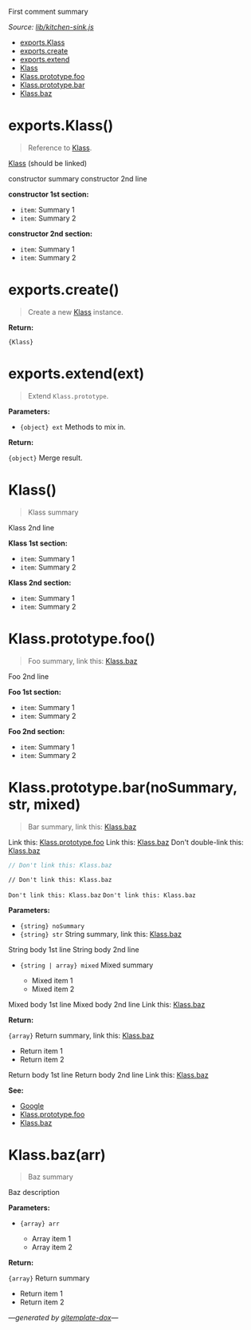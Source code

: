 First comment summary

_Source: [lib/kitchen-sink.js](../lib/kitchen-sink.js)_

- [exports.Klass](#exportsklass)
- [exports.create](#exportscreate)
- [exports.extend](#exportsextendext)
- [Klass](#klass)
- [Klass.prototype.foo](#klassprototypefoo)
- [Klass.prototype.bar](#klassprototypebarnosummary-str-mixed)
- [Klass.baz](#klassbazarr)

# exports.Klass()

> Reference to [Klass](#klass).

[Klass](#klass) (should be linked)

constructor summary
constructor 2nd line

**constructor 1st section:**

- `item`: Summary 1
- `item`: Summary 2

**constructor 2nd section:**

- `item`: Summary 1
- `item`: Summary 2

# exports.create()

> Create a new [Klass](#klass) instance.

**Return:**

`{Klass}`

# exports.extend(ext)

> Extend `Klass.prototype`.

**Parameters:**

- `{object} ext` Methods to mix in.

**Return:**

`{object}` Merge result.

# Klass()

> Klass summary

Klass 2nd line

**Klass 1st section:**

- `item`: Summary 1
- `item`: Summary 2

**Klass 2nd section:**

- `item`: Summary 1
- `item`: Summary 2

# Klass.prototype.foo()

> Foo summary, link this: [Klass.baz](#klassbazarr)

Foo 2nd line

**Foo 1st section:**

- `item`: Summary 1
- `item`: Summary 2

**Foo 2nd section:**

- `item`: Summary 1
- `item`: Summary 2

# Klass.prototype.bar(noSummary, str, mixed)

> Bar summary, link this: [Klass.baz](#klassbazarr)

Link this: [Klass.prototype.foo](#klassprototypefoo)
Link this: [Klass.baz](#klassbazarr)
Don't double-link this: [Klass.baz](#klassbazarr)

```js
// Don't link this: Klass.baz
```

```
// Don't link this: Klass.baz
```

` Don't link this: Klass.baz `
`Don't link this: Klass.baz`

**Parameters:**

- `{string} noSummary`
- `{string} str` String summary, link this: [Klass.baz](#klassbazarr)

String body 1st line
String body 2nd line

- `{string | array} mixed` Mixed summary

  * Mixed item 1
  * Mixed item 2

Mixed body 1st line
Mixed body 2nd line
Link this: [Klass.baz](#klassbazarr)

**Return:**

`{array}` Return summary, link this: [Klass.baz](#klassbazarr)

* Return item 1
* Return item 2

Return body 1st line
Return body 2nd line
Link this: [Klass.baz](#klassbazarr)

**See:**

- [Google](http://www.google.com/)
- [Klass.prototype.foo](#klassprototypefoo)
- [Klass.baz](#klassbazarr)

# Klass.baz(arr)

> Baz summary

Baz description

**Parameters:**

- `{array} arr`

  - Array item 1
  - Array item 2

**Return:**

`{array}` Return summary

- Return item 1
- Return item 2

_&mdash;generated by [gitemplate-dox](https://github.com/codeactual/gitemplate-dox)&mdash;_
